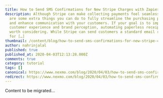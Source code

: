 ```yaml
---
title: How to Send SMS Confirmations for New Stripe Charges with Zapier
description: Although Stripe can make collecting payments feel seamless, there
  are some extra things you can do to fully streamline the purchasing process
  and enhance communication with your customers. If your goal is to improve
  customer experience and brand perception, automating paperless receipts is
  worth considering. While Stripe can send customers a standard email receipt
  for […]
thumbnail: /content/blog/how-to-send-sms-confirmations-for-new-stripe-charges-with-zapier/Blog_SMS-Confirmation_1200x600.png
author: nahrinjalal
published: true
published_at: 2020-04-03T12:13:28.000Z
comments: true
category: tutorial
tags: []
canonical: https://www.nexmo.com/blog/2020/04/03/how-to-send-sms-confirmations-for-new-stripe-charges-with-zapier
redirect: https://www.nexmo.com/blog/2020/04/03/how-to-send-sms-confirmations-for-new-stripe-charges-with-zapier
---
```


Content to be migrated...
